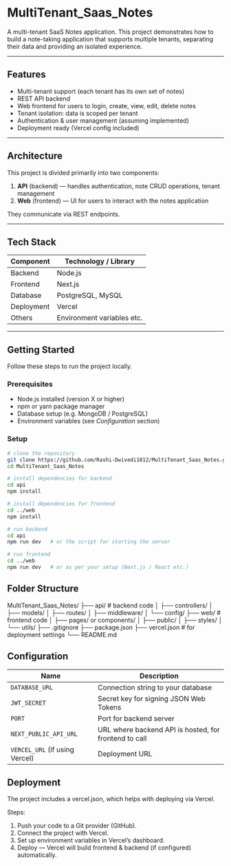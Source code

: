 # MultiTenant_Saas_Notes

A multi-tenant SaaS Notes application. This project demonstrates how to build a note-taking application that supports multiple tenants, separating their data and providing an isolated experience.

---

## Features

- Multi-tenant support (each tenant has its own set of notes)  
- REST API backend  
- Web frontend for users to login, create, view, edit, delete notes  
- Tenant isolation: data is scoped per tenant  
- Authentication & user management (assuming implemented)  
- Deployment ready (Vercel config included)  

---

## Architecture

This project is divided primarily into two components:

1. **API** (backend) — handles authentication, note CRUD operations, tenant management  
2. **Web** (frontend) — UI for users to interact with the notes application  

They communicate via REST endpoints.  

---

## Tech Stack

| Component       | Technology / Library            |
|------------------|----------------------------------|
| Backend          | Node.js  |
| Frontend         | Next.js  |
| Database         | PostgreSQL, MySQL        |
| Deployment       | Vercel  |
| Others           | Environment variables etc.         |

---

## Getting Started

Follow these steps to run the project locally.

### Prerequisites

- Node.js installed (version X or higher)  
- npm or yarn package manager  
- Database setup (e.g. MongoDB / PostgreSQL)  
- Environment variables (see *Configuration* section)  

### Setup

```bash
# clone the repository
git clone https://github.com/Rashi-Dwivedi1812/MultiTenant_Saas_Notes.git
cd MultiTenant_Saas_Notes

# install dependencies for backend
cd api
npm install

# install dependencies for frontend
cd ../web
npm install

# run backend
cd api
npm run dev   # or the script for starting the server

# run frontend
cd ../web
npm run dev   # or as per your setup (Next.js / React etc.)

```

## Folder Structure
MultiTenant_Saas_Notes/
├── api/               # backend code
│   ├── controllers/
│   ├── models/
│   ├── routes/
│   ├── middleware/
│   └── config/
├── web/               # frontend code
│   ├── pages/ or components/
│   ├── public/
│   ├── styles/
│   └── utils/
├── .gitignore
├── package.json
├── vercel.json         # for deployment settings
└── README.md


## Configuration
| Name                           | Description                                           |
| ------------------------------ | ----------------------------------------------------- |
| `DATABASE_URL`                 | Connection string to your database                    |
| `JWT_SECRET`                   | Secret key for signing JSON Web Tokens                |
| `PORT`                         | Port for backend server                               |
| `NEXT_PUBLIC_API_URL`          | URL where backend API is hosted, for frontend to call |
| `VERCEL_URL` (if using Vercel) | Deployment URL                                        |


## Deployment
The project includes a vercel.json, which helps with deploying via Vercel.

Steps:
1. Push your code to a Git provider (GitHub).
2. Connect the project with Vercel.
3. Set up environment variables in Vercel’s dashboard.
4. Deploy — Vercel will build frontend & backend (if configured) automatically.
